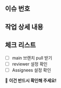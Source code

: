 ## 이슈 번호

## 작업 상세 내용

## 체크 리스트
- [ ] main 브랜치 pull 받기
- [ ] reviewer 설정 확인
- [ ] Assignees 설정 확인

🔴 **이건 반드시 확인해 주세요!**
